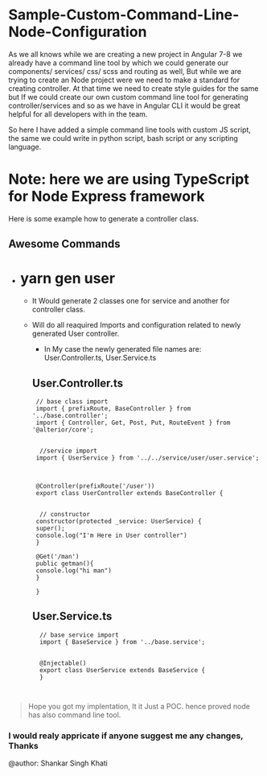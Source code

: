 # Sample-Custom-Command-Line-Node-Configuration
As we all knows while we are creating a new project in Angular 7-8 we already have a command line tool by which we could generate our components/ services/ css/ scss and routing as well, But while we are trying to create an Node project were we need to make a standard for creating controller. At that time we need to create style guides for the same but If we could create our own custom command line tool for generating controller/services and so as we have in Angular CLI it would be great helpful for all developers with in the team.

So here I have added a simple command line tools with custom JS script,  the same we could write in python script, bash script or any scripting language.

# Note: here we are using TypeScript for Node Express framework
Here is some example how to generate a controller class.

## Awesome Commands
- # yarn gen user
	-  It Would generate 2 classes one for service and another for controller class.
	-  Will do all reaquired Imports and configuration related to newly generated User controller.
		 - In My case the newly generated file names are: User.Controller.ts, User.Service.ts
		 
		 ## User.Controller.ts
		 
			// base class import
			import { prefixRoute, BaseController } from '../base.controller';
			import { Controller, Get, Post, Put, RouteEvent } from '@alterior/core';


			 //service import
			import { UserService } from '../../service/user/user.service';



			@Controller(prefixRoute('/user'))
			export class UserController extends BaseController {


			 // constructor
			constructor(protected _service: UserService) {
			super();
			console.log("I'm Here in User controller")
			}

			@Get('/man')
			public getman(){
			console.log("hi man")
			}

			}
			
		## User.Service.ts
		
		  ```import { Inject, Injectable } from 'injection-js';
			// base service import
			import { BaseService } from '../base.service';


			@Injectable()
			export class UserService extends BaseService {
			}
			
			

> Hope you got my implentation, It it Just a POC. hence proved node has also command line tool.

### I would realy appricate if anyone suggest me any changes, Thanks

@author: Shankar Singh Khati
